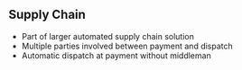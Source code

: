 ## Supply Chain 
- Part of larger automated supply chain solution
- Multiple parties involved between payment and dispatch
- Automatic dispatch at payment without middleman